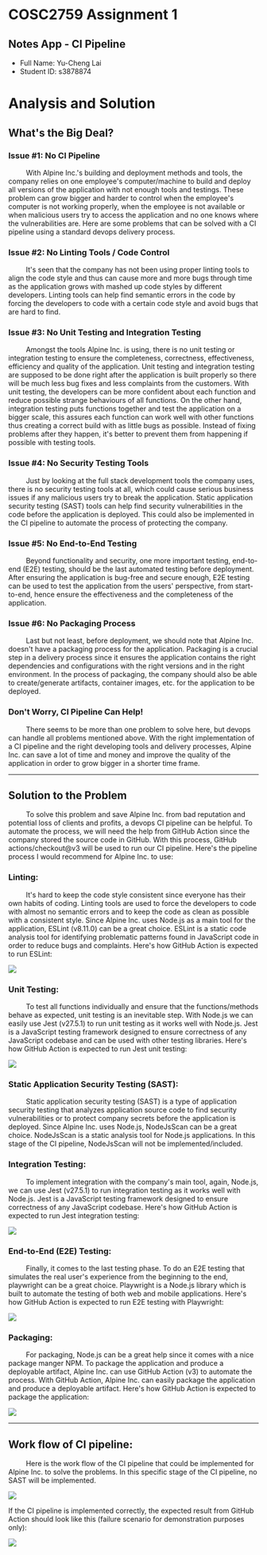 # COSC2759 Assignment 1
## Notes App - CI Pipeline
- Full Name: Yu-Cheng Lai
- Student ID: s3878874

# Analysis and Solution
## What's the Big Deal?

### Issue #1: No CI Pipeline
&nbsp;&nbsp;&nbsp;&nbsp;&nbsp;&nbsp;&nbsp;&nbsp;
With Alpine Inc.'s building and deployment methods and tools, the company relies on one employee's computer/machine to build and deploy all versions of the application with not enough tools and testings. These problem can grow bigger and harder to control when the employee's computer is not working properly, when the employee is not available or when malicious users try to access the application and no one knows where the vulnerabilities are. Here are some problems that can be solved with a CI pipeline using a standard devops delivery process.

### Issue #2: No Linting Tools / Code Control
&nbsp;&nbsp;&nbsp;&nbsp;&nbsp;&nbsp;&nbsp;&nbsp;
It's seen that the company has not been using proper linting tools to align the code style and thus can cause more and more bugs through time as the application grows with mashed up code styles by different developers. Linting tools can help find semantic errors in the code by forcing the developers to code with a certain code style and avoid bugs that are hard to find.

### Issue #3: No Unit Testing and Integration Testing
&nbsp;&nbsp;&nbsp;&nbsp;&nbsp;&nbsp;&nbsp;&nbsp;
Amongst the tools Alpine Inc. is using, there is no unit testing or integration testing to ensure the completeness, correctness, effectiveness, efficiency and quality of the application. Unit testing and integration testing are supposed to be done right after the application is built properly so there will be much less bug fixes and less complaints from the customers. With unit testing, the developers can be more confident about each function and reduce possible strange behaviours of all functions. On the other hand, integration testing puts functions together and test the application on a bigger scale, this assures each function can work well with other functions thus creating a correct build with as little bugs as possible. Instead of fixing problems after they happen, it's better to prevent them from happening if possible with testing tools.

### Issue #4: No Security Testing Tools
&nbsp;&nbsp;&nbsp;&nbsp;&nbsp;&nbsp;&nbsp;&nbsp;
Just by looking at the full stack development tools the company uses, there is no security testing tools at all, which could cause serious business issues if any malicious users try to break the application. Static application security testing (SAST) tools can help find security vulnerabilities in the code before the application is deployed. This could also be implemented in the CI pipeline to automate the process of protecting the company. 

### Issue #5: No End-to-End Testing
&nbsp;&nbsp;&nbsp;&nbsp;&nbsp;&nbsp;&nbsp;&nbsp;
Beyond functionality and security, one more important testing, end-to-end (E2E) testing, should be the last automated testing before deployment. After ensuring the application is bug-free and secure enough, E2E testing can be used to test the application from the users' perspective, from start-to-end, hence ensure the effectiveness and the completeness of the application. 

### Issue #6: No Packaging Process
&nbsp;&nbsp;&nbsp;&nbsp;&nbsp;&nbsp;&nbsp;&nbsp;
Last but not least, before deployment, we should note that Alpine Inc. doesn't have a packaging process for the application. Packaging is a crucial step in a delivery process since it ensures the application contains the right dependencies and configurations with the right versions and in the right environment. In the process of packaging, the company should also be able to create/generate artifacts, container images, etc. for the application to be deployed.

### Don't Worry, CI Pipeline Can Help!
&nbsp;&nbsp;&nbsp;&nbsp;&nbsp;&nbsp;&nbsp;&nbsp;
There seems to be more than one problem to solve here, but devops can handle all problems mentioned above. With the right implementation of a CI pipeline and the right developing tools and delivery processes, Alpine Inc. can save a lot of time and money and improve the quality of the application in order to grow bigger in a shorter time frame.

***

## Solution to the Problem
&nbsp;&nbsp;&nbsp;&nbsp;&nbsp;&nbsp;&nbsp;&nbsp;
To solve this problem and save Alpine Inc. from bad reputation and potential loss of clients and profits, a devops CI pipeline can be helpful. To automate the process, we will need the help from GitHub Action since the company stored the source code in GitHub. With this process, GitHub actions/checkout@v3 will be used to run our CI pipeline. Here's the pipeline  process I would recommend for Alpine Inc. to use:

### Linting: 
&nbsp;&nbsp;&nbsp;&nbsp;&nbsp;&nbsp;&nbsp;&nbsp;
It's hard to keep the code style consistent since everyone has their own habits of coding. Linting tools are used to force the developers to code with almost no semantic errors and to keep the code as clean as possible with a consistent style. Since Alpine Inc. uses Node.js as a main tool for the application, ESLint (v8.11.0) can be a great choice. ESLint is a static code analysis tool for identifying problematic patterns found in JavaScript code in order to reduce bugs and complaints. Here's how GitHub Action is expected to run ESLint:

<img src="img/lint-screenshot.png" />

### Unit Testing:
&nbsp;&nbsp;&nbsp;&nbsp;&nbsp;&nbsp;&nbsp;&nbsp;
To test all functions individually and ensure that the functions/methods behave as expected, unit testing is an inevitable step. With Node.js we can easily use Jest (v27.5.1) to run unit testing as it works well with Node.js. Jest is a JavaScript testing framework designed to ensure correctness of any JavaScript codebase and can be used with other testing libraries. Here's how GitHub Action is expected to run Jest unit testing:

<img src="img/unit-tests-screenshot.png" />

### Static Application Security Testing (SAST):
&nbsp;&nbsp;&nbsp;&nbsp;&nbsp;&nbsp;&nbsp;&nbsp;
Static application security testing (SAST) is a type of application security testing that analyzes application source code to find security vulnerabilities or to protect company secrets before the application is deployed. Since Alpine Inc. uses Node.js, NodeJsScan can be a great choice. NodeJsScan is a static analysis tool for Node.js applications. In this stage of the CI pipeline, NodeJsScan will not be implemented/included.

### Integration Testing:
&nbsp;&nbsp;&nbsp;&nbsp;&nbsp;&nbsp;&nbsp;&nbsp;
To implement integration with the company's main tool, again, Node.js, we can use Jest (v27.5.1) to run integration testing as it works well with Node.js. Jest is a JavaScript testing framework designed to ensure correctness of any JavaScript codebase. Here's how GitHub Action is expected to run Jest integration testing:

<img src="img/integration-tests-screenshot.png" />

### End-to-End (E2E) Testing:
&nbsp;&nbsp;&nbsp;&nbsp;&nbsp;&nbsp;&nbsp;&nbsp;
Finally, it comes to the last testing phase. To do an E2E testing that simulates the real user's experience from the beginning to the end, playwright can be a great choice. Playwright is a Node.js library which is built to automate the testing of both web and mobile applications. Here's how GitHub Action is expected to run E2E testing with Playwright:

<img src="img/e2e-tests-screenshot.png" />

### Packaging:
&nbsp;&nbsp;&nbsp;&nbsp;&nbsp;&nbsp;&nbsp;&nbsp;
For packaging, Node.js can be a great help since it comes with a nice package manger NPM. To package the application and produce a deployable artifact, Alpine Inc. can use GitHub Action (v3) to automate the process. With GitHub Action, Alpine Inc. can easily package the application and produce a deployable artifact. Here's how GitHub Action is expected to package the application:

<img src="img/package-build-screenshot.png" />

***
## Work flow of CI pipeline:
&nbsp;&nbsp;&nbsp;&nbsp;&nbsp;&nbsp;&nbsp;&nbsp;
Here is the work flow of the CI pipeline that could be implemented for Alpine Inc. to solve the problems. In this specific stage of the CI pipeline, no SAST will be implemented. 

<img src="img/ci-pipeline-flow-chart.png" />

If the CI pipeline is implemented correctly, the expected result from GitHub Action should look like this (failure scenario for demonstration purposes only):

<img src="img/workflow-screenshot.png" />



